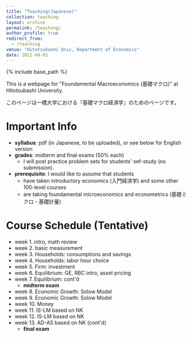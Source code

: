 ```yaml
---
title: "Teaching(Japanese)"
collection: teaching
layout: archive
permalink: /teaching/
author_profile: true
redirect_from:
  - /teaching
venue: "Hitotsubashi Univ, Department of Economics"
date: 2021-04-01
---
```






{% include base_path %}

This is a webpage for "Foundamental Macroeconomics (基礎マクロ)" at Hitotsubashi University. 

このページは一橋大学における『基礎マクロ経済学』のためのページです。

# Important Info

* **syllabus**: pdf (in Japanese, to be uploaded), or see below for English version
* **grades**: midterm and final exams (50% each)
   * I will post practice problem sets for students' sef-study (no submission).  
* **prerequisite**: I would like to assume that students 
   * have taken introductory economics (入門経済学) and some other 100-level courses
   * are taking foundamental microeconomics and econometrics (基礎ミクロ・基礎計量)
  
# Course Schedule (Tentative)  

* week 1. intro, math review   
* week 2. basic measurement
* week 3. Households: consumptions and savings
* week 4. Households: labor hour choice
* week 5. Firm: investment
* week 6. Equilibrium: GE, RBC intro, asset pricing
* week 7. Equilibrium: cont'd
  * **midterm exam**
* week 8. Economic Growth: Solow Model
* week 9. Economic Growth: Solow Model 
* week 10. Money 
* week 11. IS-LM based on NK 
* week 12. IS-LM based on NK
* week 13. AD-AS based on NK (cont'd)
  * **final exam**


